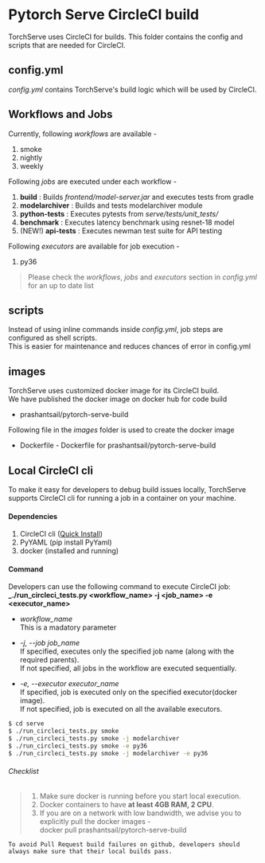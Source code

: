 # Pytorch Serve CircleCI build
TorchServe uses CircleCI for builds. This folder contains the config and scripts that are needed for CircleCI.

## config.yml
_config.yml_ contains TorchServe's build logic which will be used by CircleCI.

## Workflows and Jobs
Currently, following _workflows_ are available -
1. smoke
2. nightly
3. weekly

Following _jobs_ are executed under each workflow -
1. **build** : Builds _frontend/model-server.jar_ and executes tests from gradle
2. **modelarchiver** : Builds and tests modelarchiver module
3. **python-tests** : Executes pytests from _serve/tests/unit_tests/_
4. **benchmark** : Executes latency benchmark using resnet-18 model
5. (NEW!) **api-tests** : Executes newman test suite for API testing

Following _executors_ are available for job execution -
1. py36

> Please check the _workflows_, _jobs_ and _executors_ section in _config.yml_ for an up to date list

## scripts
Instead of using inline commands inside _config.yml_, job steps are configured as shell scripts.  
This is easier for maintenance and reduces chances of error in config.yml

## images
TorchServe uses customized docker image for its CircleCI build.    
We have published the docker image on docker hub for code build
* prashantsail/pytorch-serve-build

Following file in the _images_ folder is used to create the docker image
* Dockerfile - Dockerfile for prashantsail/pytorch-serve-build

## Local CircleCI cli
To make it easy for developers to debug build issues locally, TorchServe supports CircleCI cli for running a job in a container on your machine.

#### Dependencies
1. CircleCI cli ([Quick Install](https://circleci.com/docs/2.0/local-cli/#quick-installation))
2. PyYAML (pip install PyYaml)
3. docker (installed and running)

#### Command
Developers can use the following command to execute CircleCI job:  
**_./run_circleci_tests.py <workflow_name> -j <job_name> -e <executor_name>**

- _workflow_name_  
This is a madatory parameter

- _-j, --job job_name_  
If specified, executes only the specified job name (along with the required parents).  
If not specified, all jobs in the workflow are executed sequentially.  

- _-e, --executor executor_name_  
If specified, job is executed only on the specified executor(docker image).  
If not specified, job is executed on all the available executors.  

```bash
$ cd serve
$ ./run_circleci_tests.py smoke
$ ./run_circleci_tests.py smoke -j modelarchiver
$ ./run_circleci_tests.py smoke -e py36
$ ./run_circleci_tests.py smoke -j modelarchiver -e py36
```

###### Checklist
> 1. Make sure docker is running before you start local execution.  
> 2. Docker containers to have **at least 4GB RAM, 2 CPU**.  
> 3. If you are on a network with low bandwidth, we advise you to explicitly pull the docker images -  
> docker pull prashantsail/pytorch-serve-build    

`To avoid Pull Request build failures on github, developers should always make sure that their local builds pass.`
